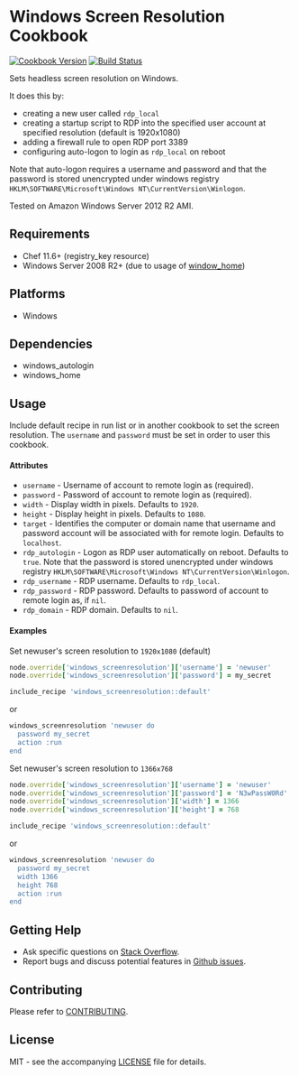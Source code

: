 # Windows Screen Resolution Cookbook

[![Cookbook Version](http://img.shields.io/cookbook/v/windows_screenresolution.svg?style=flat-square)][cookbook]
[![Build Status](https://img.shields.io/appveyor/ci/dhoer/chef-windows-screenresolution/master.svg?style=flat-square)][win]

[cookbook]: https://supermarket.chef.io/cookbooks/windows_screenresolution
[win]: https://ci.appveyor.com/project/dhoer/chef-windows-screenresolution

Sets headless screen resolution on Windows.  

It does this by:
 
- creating a new user called `rdp_local` 
- creating a startup script to RDP into the specified user account at specified resolution (default is 1920x1080) 
- adding a firewall rule to open RDP port 3389
- configuring auto-logon to login as `rdp_local` on reboot

Note that auto-logon requires a username and password and that the password is stored unencrypted under 
windows registry `HKLM\SOFTWARE\Microsoft\Windows NT\CurrentVersion\Winlogon`.

Tested on Amazon Windows Server 2012 R2 AMI.

## Requirements

- Chef 11.6+ (registry_key resource)
- Windows Server 2008 R2+ (due to usage of [window_home](https://github.com/dhoer/chef-windows_home))

## Platforms

- Windows

## Dependencies

- windows_autologin
- windows_home

## Usage

Include default recipe in run list or in another cookbook to set the screen resolution. 
The `username` and `password` must be set in order to user this cookbook.  

#### Attributes

- `username` - Username of account to remote login as (required).
- `password` - Password of account to remote login as (required).
- `width` -  Display width in pixels. Defaults to `1920`.
- `height` - Display height in pixels. Defaults to `1080`.
- `target` -   Identifies the computer or domain name that username and password 
account will be associated with for remote login. Defaults to `localhost`.
- `rdp_autologin` - Logon as RDP user automatically on reboot. Defaults to `true`. 
Note that the password is stored unencrypted under windows registry 
`HKLM\SOFTWARE\Microsoft\Windows NT\CurrentVersion\Winlogon`.
- `rdp_username` -  RDP username. Defaults to `rdp_local`.
- `rdp_password` - RDP password. Defaults to password of account to remote login 
as, if `nil`.
- `rdp_domain` -  RDP domain. Defaults to `nil`.

#### Examples

Set newuser's screen resolution to `1920x1080` (default)

```ruby
node.override['windows_screenresolution']['username'] = 'newuser'
node.override['windows_screenresolution']['password'] = my_secret

include_recipe 'windows_screenresolution::default'
```

or

``` ruby
windows_screenresolution 'newuser do
  password my_secret
  action :run
end
```

Set newuser's screen resolution to `1366x768`

```ruby
node.override['windows_screenresolution']['username'] = 'newuser'
node.override['windows_screenresolution']['password'] = 'N3wPassW0Rd'
node.override['windows_screenresolution']['width'] = 1366
node.override['windows_screenresolution']['height'] = 768

include_recipe 'windows_screenresolution::default'
```

or 

```ruby
windows_screenresolution 'newuser do
  password my_secret
  width 1366
  height 768  
  action :run
end
```

## Getting Help

- Ask specific questions on [Stack Overflow](http://stackoverflow.com/questions/tagged/chef+windows+screen+resolution).
- Report bugs and discuss potential features in 
[Github issues](https://github.com/dhoer/chef-windows_screenresolution/issues).

## Contributing

Please refer to [CONTRIBUTING](https://github.com/dhoer/chef-windows_screenresolution/blob/master/CONTRIBUTING.md).

## License

MIT - see the accompanying [LICENSE](https://github.com/dhoer/chef-windows_screenresolution/blob/master/LICENSE.md) 
file for details.
